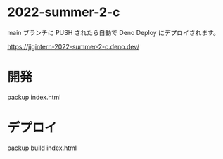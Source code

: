 # 2022-summer-2-c
main ブランチに PUSH されたら自動で Deno Deploy にデプロイされます。

https://jigintern-2022-summer-2-c.deno.dev/

# 開発
packup index.html

# デプロイ
packup build index.html